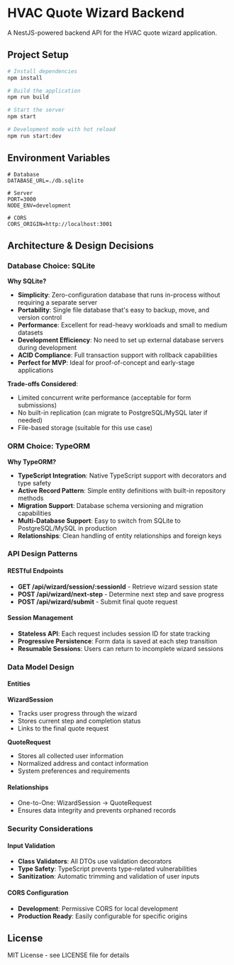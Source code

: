 # HVAC Quote Wizard Backend

A NestJS-powered backend API for the HVAC quote wizard application.
## Project Setup

```bash
# Install dependencies
npm install

# Build the application
npm run build

# Start the server
npm start

# Development mode with hot reload
npm run start:dev
```

## Environment Variables

```env
# Database
DATABASE_URL=./db.sqlite

# Server
PORT=3000
NODE_ENV=development

# CORS
CORS_ORIGIN=http://localhost:3001
```

## Architecture & Design Decisions

### Database Choice: SQLite

**Why SQLite?**
- **Simplicity**: Zero-configuration database that runs in-process without requiring a separate server
- **Portability**: Single file database that's easy to backup, move, and version control
- **Performance**: Excellent for read-heavy workloads and small to medium datasets
- **Development Efficiency**: No need to set up external database servers during development
- **ACID Compliance**: Full transaction support with rollback capabilities
- **Perfect for MVP**: Ideal for proof-of-concept and early-stage applications

**Trade-offs Considered**:
- Limited concurrent write performance (acceptable for form submissions)
- No built-in replication (can migrate to PostgreSQL/MySQL later if needed)
- File-based storage (suitable for this use case)

### ORM Choice: TypeORM

**Why TypeORM?**
- **TypeScript Integration**: Native TypeScript support with decorators and type safety
- **Active Record Pattern**: Simple entity definitions with built-in repository methods
- **Migration Support**: Database schema versioning and migration capabilities
- **Multi-Database Support**: Easy to switch from SQLite to PostgreSQL/MySQL in production
- **Relationships**: Clean handling of entity relationships and foreign keys

### API Design Patterns

#### RESTful Endpoints
- **GET /api/wizard/session/:sessionId** - Retrieve wizard session state
- **POST /api/wizard/next-step** - Determine next step and save progress
- **POST /api/wizard/submit** - Submit final quote request

#### Session Management
- **Stateless API**: Each request includes session ID for state tracking
- **Progressive Persistence**: Form data is saved at each step transition
- **Resumable Sessions**: Users can return to incomplete wizard sessions

### Data Model Design

#### Entities

**WizardSession**
- Tracks user progress through the wizard
- Stores current step and completion status
- Links to the final quote request

**QuoteRequest**
- Stores all collected user information
- Normalized address and contact information
- System preferences and requirements

#### Relationships
- One-to-One: WizardSession → QuoteRequest
- Ensures data integrity and prevents orphaned records

### Security Considerations

#### Input Validation
- **Class Validators**: All DTOs use validation decorators
- **Type Safety**: TypeScript prevents type-related vulnerabilities
- **Sanitization**: Automatic trimming and validation of user inputs

#### CORS Configuration
- **Development**: Permissive CORS for local development
- **Production Ready**: Easily configurable for specific origins

## License

MIT License - see LICENSE file for details